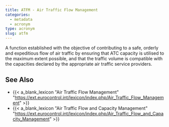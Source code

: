 ```yaml
---
title: ATFM - Air Traffic Flow Management
categories:
  - metadata
  - acronym
type: acronym
slug: atfm
---
```


A function established with the objective of contributing to a safe,
orderly and expeditious flow of air traffic by ensuring that ATC capacity
is utilised to the maximum extent possible, and that the traffic volume
is compatible with the capacities declared by the appropriate air traffic
service providers.

## See Also

* {{< a_blank_lexicon "Air Traffic Flow Management" "https://ext.eurocontrol.int/lexicon/index.php/Air_Traffic_Flow_Management" >}}
* {{< a_blank_lexicon "Air Traffic Flow and Capacity Management" "https://ext.eurocontrol.int/lexicon/index.php/Air_Traffic_Flow_and_Capacity_Management" >}}
